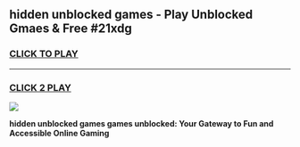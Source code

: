 
## hidden unblocked games - Play Unblocked Gmaes & Free #21xdg
<h3>
<a href="https://premium.freeplayer.one?title=hidden_unblocked_games&ref=03M">CLICK TO PLAY</a></h3>
<hr>

<h3>
<a href="https://premium.freeplayer.one?title=hidden_unblocked_games&ref=03M">CLICK 2 PLAY</a>
  
</h3>

<a href="https://premium.freeplayer.one?title=hidden_unblocked_games&ref=03M"><img src="https://clearcache.store/games.png"></a>


**hidden unblocked games games unblocked: Your Gateway to Fun and Accessible Online Gaming**
